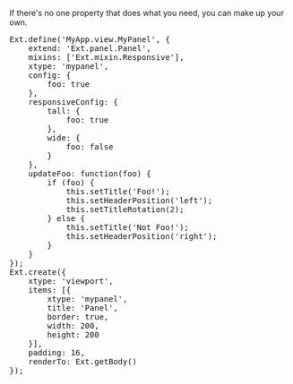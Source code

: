 If there's no one property that does what you need, you can make up your own. 

<pre class="runnable">
Ext.define('MyApp.view.MyPanel', {
    extend: 'Ext.panel.Panel',
    mixins: ['Ext.mixin.Responsive'],
    xtype: 'mypanel',
    config: {
        foo: true
    },
    responsiveConfig: {
        tall: {
            foo: true
        },
        wide: {
            foo: false
        }
    },
    updateFoo: function(foo) {
        if (foo) {
            this.setTitle('Foo!');
            this.setHeaderPosition('left');
            this.setTitleRotation(2);
        } else {
            this.setTitle('Not Foo!');
            this.setHeaderPosition('right');
        }
    }
});
Ext.create({
    xtype: 'viewport',
    items: [{
        xtype: 'mypanel',
        title: 'Panel',
        border: true,
        width: 200,
        height: 200
    }],
    padding: 16,
    renderTo: Ext.getBody()
});
</pre>
